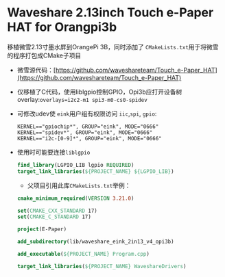 # Waveshare 2.13inch Touch e-Paper HAT for Orangpi3b

移植微雪2.13寸墨水屏到OrangePi 3B，同时添加了 `CMakeLists.txt`用于将微雪的程序打包成CMake子项目

* 微雪源代码：[https://github.com/waveshareteam/Touch_e-Paper_HAT](https://github.com/waveshareteam/Touch_e-Paper_HAT)
* 仅移植了C代码，使用liblgpio控制GPIO，Opi3b应打开设备树overlay:`overlays=i2c2-m1 spi3-m0-cs0-spidev`
* 可修改udev使 `eink`用户组有权限访问  `iic`,`spi`, `gpio`:

  ```shell
  KERNEL=="gpiochip*", GROUP="eink", MODE="0666"
  KERNEL=="spidev*", GROUP="eink", MODE="0666"
  KERNEL=="i2c-[0-9]*", GROUP="eink", MODE="0666"
  ```

* 使用时可能要连接`liblgpio`
  ```cmake
  find_library(LGPIO_LIB lgpio REQUIRED)
  target_link_libraries(${PROJECT_NAME} ${LGPIO_LIB})
  ```

    * 父项目引用此库`CMakeLists.txt`举例：
  ```cmake
  cmake_minimum_required(VERSION 3.21.0)
  
  set(CMAKE_CXX_STANDARD 17)
  set(CMAKE_C_STANDARD 17)
  
  project(E-Paper)
  
  add_subdirectory(lib/waveshare_eink_2in13_v4_opi3b)
  
  add_executable(${PROJECT_NAME} Program.cpp)

  target_link_libraries(${PROJECT_NAME} WaveshareDrivers)
  ```
